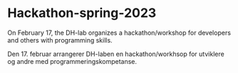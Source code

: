 # Hackathon-spring-2023

On February 17, the DH-lab organizes a hackathon/workshop for developers and others with programming skills.

Den 17. februar arrangerer DH-laben en hackathon/workhsop for utviklere og andre med programmeringskompetanse.

